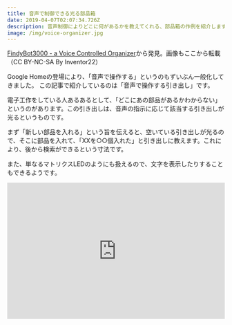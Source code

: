 ```yaml
---
title: 音声で制御できる光る部品箱
date: 2019-04-07T02:07:34.726Z
description: 音声制御によりどこに何があるかを教えてくれる、部品箱の作例を紹介します。
image: /img/voice-organizer.jpg
---
```

[FindyBot3000 - a Voice Controlled Organizer](https://www.instructables.com/id/FindyBot3000-a-Voice-Controlled-Organizer/)から発見。画像もここから転載（CC BY-NC-SA By Inventor22）

Google Homeの登場により、「音声で操作する」というのもずいぶん一般化してきました。
この記事で紹介しているのは「音声で操作する引き出し」です。

電子工作をしている人あるあるとして、「どこにあの部品があるかわからない」というのがあります。この引き出しは、音声の指示に応じて該当する引き出しが光るというものです。

まず「新しい部品を入れる」という旨を伝えると、空いている引き出しが光るので、そこに部品を入れて、「XXを○○個入れた」と引き出しに教えます。これにより、後から検索ができるという寸法です。

また、単なるマトリクスLEDのようにも扱えるので、文字を表示したりすることもできるようです。

<iframe width="100%" height="315" src="https://www.youtube.com/embed/6f52EUaRM1o" frameborder="0" allow="accelerometer; autoplay; encrypted-media; gyroscope; picture-in-picture" allowfullscreen></iframe>
